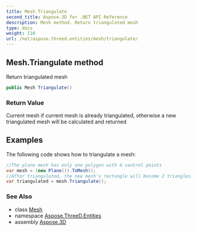 ```yaml
---
title: Mesh.Triangulate
second_title: Aspose.3D for .NET API Reference
description: Mesh method. Return triangulated mesh
type: docs
weight: 110
url: /net/aspose.threed.entities/mesh/triangulate/
---
```

## Mesh.Triangulate method

Return triangulated mesh

```csharp
public Mesh Triangulate()
```

### Return Value

Current mesh if current mesh is already triangulated, otherwise a new triangulated mesh will be calculated and returned

## Examples

The following code shows how to triangulate a mesh:

```csharp
//The plane mesh has only one polygon with 4 control points
var mesh = (new Plane()).ToMesh();
//After triangulated, the new mesh's rectangle will become 2 triangles.
var triangulated = mesh.Triangulate();
```

### See Also

* class [Mesh](../)
* namespace [Aspose.ThreeD.Entities](../../mesh/)
* assembly [Aspose.3D](../../../)


